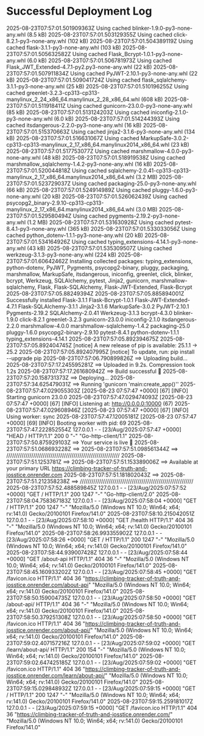 # Successful Deployment Log

2025-08-23T07:57:01.501909363Z Using cached blinker-1.9.0-py3-none-any.whl (8.5 kB)
2025-08-23T07:57:01.503129355Z Using cached click-8.2.1-py3-none-any.whl (102 kB)
2025-08-23T07:57:01.504389119Z Using cached flask-3.1.1-py3-none-any.whl (103 kB)
2025-08-23T07:57:01.505632582Z Using cached Flask_Bcrypt-1.0.1-py3-none-any.whl (6.0 kB)
2025-08-23T07:57:01.506781973Z Using cached Flask_JWT_Extended-4.7.1-py2.py3-none-any.whl (22 kB)
2025-08-23T07:57:01.507911834Z Using cached PyJWT-2.10.1-py3-none-any.whl (22 kB)
2025-08-23T07:57:01.509041724Z Using cached flask_sqlalchemy-3.1.1-py3-none-any.whl (25 kB)
2025-08-23T07:57:01.510196255Z Using cached greenlet-3.2.3-cp313-cp313-manylinux_2_24_x86_64.manylinux_2_28_x86_64.whl (608 kB)
2025-08-23T07:57:01.511918411Z Using cached gunicorn-23.0.0-py3-none-any.whl (85 kB)
2025-08-23T07:57:01.513124203Z Using cached iniconfig-2.1.0-py3-none-any.whl (6.0 kB)
2025-08-23T07:57:01.514244393Z Using cached itsdangerous-2.2.0-py3-none-any.whl (16 kB)
2025-08-23T07:57:01.515370663Z Using cached jinja2-3.1.6-py3-none-any.whl (134 kB)
2025-08-23T07:57:01.516631067Z Using cached MarkupSafe-3.0.2-cp313-cp313-manylinux_2_17_x86_64.manylinux2014_x86_64.whl (23 kB)
2025-08-23T07:57:01.517753077Z Using cached marshmallow-4.0.0-py3-none-any.whl (48 kB)
2025-08-23T07:57:01.518919538Z Using cached marshmallow_sqlalchemy-1.4.2-py3-none-any.whl (16 kB)
2025-08-23T07:57:01.520044818Z Using cached sqlalchemy-2.0.41-cp313-cp313-manylinux_2_17_x86_64.manylinux2014_x86_64.whl (3.2 MB)
2025-08-23T07:57:01.523729037Z Using cached packaging-25.0-py3-none-any.whl (66 kB)
2025-08-23T07:57:01.524914989Z Using cached pluggy-1.6.0-py3-none-any.whl (20 kB)
2025-08-23T07:57:01.526062439Z Using cached psycopg2_binary-2.9.10-cp313-cp313-manylinux_2_17_x86_64.manylinux2014_x86_64.whl (3.0 MB)
2025-08-23T07:57:01.529580494Z Using cached pygments-2.19.2-py3-none-any.whl (1.2 MB)
2025-08-23T07:57:01.531630928Z Using cached pytest-8.4.1-py3-none-any.whl (365 kB)
2025-08-23T07:57:01.533033056Z Using cached python_dotenv-1.1.1-py3-none-any.whl (20 kB)
2025-08-23T07:57:01.534164926Z Using cached typing_extensions-4.14.1-py3-none-any.whl (43 kB)
2025-08-23T07:57:01.535309507Z Using cached werkzeug-3.1.3-py3-none-any.whl (224 kB)
2025-08-23T07:57:01.60642462Z Installing collected packages: typing_extensions, python-dotenv, PyJWT, Pygments, psycopg2-binary, pluggy, packaging, marshmallow, MarkupSafe, itsdangerous, iniconfig, greenlet, click, blinker, bcrypt, Werkzeug, SQLAlchemy, pytest, Jinja2, gunicorn, marshmallow-sqlalchemy, Flask, Flask-SQLAlchemy, Flask-JWT-Extended, Flask-Bcrypt
2025-08-23T07:57:05.88249394Z 
2025-08-23T07:57:05.885894001Z Successfully installed Flask-3.1.1 Flask-Bcrypt-1.0.1 Flask-JWT-Extended-4.7.1 Flask-SQLAlchemy-3.1.1 Jinja2-3.1.6 MarkupSafe-3.0.2 PyJWT-2.10.1 Pygments-2.19.2 SQLAlchemy-2.0.41 Werkzeug-3.1.3 bcrypt-4.3.0 blinker-1.9.0 click-8.2.1 greenlet-3.2.3 gunicorn-23.0.0 iniconfig-2.1.0 itsdangerous-2.2.0 marshmallow-4.0.0 marshmallow-sqlalchemy-1.4.2 packaging-25.0 pluggy-1.6.0 psycopg2-binary-2.9.10 pytest-8.4.1 python-dotenv-1.1.1 typing_extensions-4.14.1
2025-08-23T07:57:05.892394675Z 
2025-08-23T07:57:05.892404745Z [notice] A new release of pip is available: 25.1.1 -> 25.2
2025-08-23T07:57:05.892407995Z [notice] To update, run: pip install --upgrade pip
2025-08-23T07:57:06.790899826Z ==> Uploading build...
2025-08-23T07:57:17.245595281Z ==> Uploaded in 9.2s. Compression took 1.2s
2025-08-23T07:57:17.261680942Z ==> Build successful 🎉
2025-08-23T07:57:20.158731373Z ==> Deploying...
2025-08-23T07:57:34.625479031Z ==> Running 'gunicorn 'main:create_app()''
2025-08-23T07:57:47.029055303Z [2025-08-23 07:57:47 +0000] [67] [INFO] Starting gunicorn 23.0.0
2025-08-23T07:57:47.029474093Z [2025-08-23 07:57:47 +0000] [67] [INFO] Listening at: http://0.0.0.0:10000 (67)
2025-08-23T07:57:47.029608946Z [2025-08-23 07:57:47 +0000] [67] [INFO] Using worker: sync
2025-08-23T07:57:47.12005181Z [2025-08-23 07:57:47 +0000] [69] [INFO] Booting worker with pid: 69
2025-08-23T07:57:47.222852554Z 127.0.0.1 - - [23/Aug/2025:07:57:47 +0000] "HEAD / HTTP/1.1" 200 0 "-" "Go-http-client/1.1"
2025-08-23T07:57:50.875929103Z ==> Your service is live 🎉
2025-08-23T07:57:51.068693228Z ==> 
2025-08-23T07:57:51.098561344Z ==> ///////////////////////////////////////////////////////////
2025-08-23T07:57:51.1253781Z ==> 
2025-08-23T07:57:51.153389006Z ==> Available at your primary URL https://climbing-tracker-of-truth-and-josstice.onrender.com
2025-08-23T07:57:51.181802043Z ==> 
2025-08-23T07:57:51.212358238Z ==> ///////////////////////////////////////////////////////////
2025-08-23T07:57:52.488589845Z 127.0.0.1 - - [23/Aug/2025:07:57:52 +0000] "GET / HTTP/1.1" 200 1247 "-" "Go-http-client/2.0"
2025-08-23T07:58:04.758367183Z 127.0.0.1 - - [23/Aug/2025:07:58:04 +0000] "GET / HTTP/1.1" 200 1247 "-" "Mozilla/5.0 (Windows NT 10.0; Win64; x64; rv:141.0) Gecko/20100101 Firefox/141.0"
2025-08-23T07:58:10.215042051Z 127.0.0.1 - - [23/Aug/2025:07:58:10 +0000] "GET /health HTTP/1.1" 404 36 "-" "Mozilla/5.0 (Windows NT 10.0; Win64; x64; rv:141.0) Gecko/20100101 Firefox/141.0"
2025-08-23T07:58:26.993355902Z 127.0.0.1 - - [23/Aug/2025:07:58:26 +0000] "GET / HTTP/1.1" 200 1247 "-" "Mozilla/5.0 (Windows NT 10.0; Win64; x64; rv:141.0) Gecko/20100101 Firefox/141.0"
2025-08-23T07:58:44.939007428Z 127.0.0.1 - - [23/Aug/2025:07:58:44 +0000] "GET /about-api HTTP/1.1" 404 36 "-" "Mozilla/5.0 (Windows NT 10.0; Win64; x64; rv:141.0) Gecko/20100101 Firefox/141.0"
2025-08-23T07:58:45.160933202Z 127.0.0.1 - - [23/Aug/2025:07:58:45 +0000] "GET /favicon.ico HTTP/1.1" 404 36 "https://climbing-tracker-of-truth-and-josstice.onrender.com/about-api" "Mozilla/5.0 (Windows NT 10.0; Win64; x64; rv:141.0) Gecko/20100101 Firefox/141.0"
2025-08-23T07:58:50.159004735Z 127.0.0.1 - - [23/Aug/2025:07:58:50 +0000] "GET /about-api/ HTTP/1.1" 404 36 "-" "Mozilla/5.0 (Windows NT 10.0; Win64; x64; rv:141.0) Gecko/20100101 Firefox/141.0"
2025-08-23T07:58:50.379251308Z 127.0.0.1 - - [23/Aug/2025:07:58:50 +0000] "GET /favicon.ico HTTP/1.1" 404 36 "https://climbing-tracker-of-truth-and-josstice.onrender.com/about-api/" "Mozilla/5.0 (Windows NT 10.0; Win64; x64; rv:141.0) Gecko/20100101 Firefox/141.0"
2025-08-23T07:59:02.407157216Z 127.0.0.1 - - [23/Aug/2025:07:59:02 +0000] "GET /learn/about-api/ HTTP/1.1" 200 154 "-" "Mozilla/5.0 (Windows NT 10.0; Win64; x64; rv:141.0) Gecko/20100101 Firefox/141.0"
2025-08-23T07:59:02.647425185Z 127.0.0.1 - - [23/Aug/2025:07:59:02 +0000] "GET /favicon.ico HTTP/1.1" 404 36 "https://climbing-tracker-of-truth-and-josstice.onrender.com/learn/about-api/" "Mozilla/5.0 (Windows NT 10.0; Win64; x64; rv:141.0) Gecko/20100101 Firefox/141.0"
2025-08-23T07:59:15.029848932Z 127.0.0.1 - - [23/Aug/2025:07:59:15 +0000] "GET / HTTP/1.1" 200 1247 "-" "Mozilla/5.0 (Windows NT 10.0; Win64; x64; rv:141.0) Gecko/20100101 Firefox/141.0"
2025-08-23T07:59:15.259181017Z 127.0.0.1 - - [23/Aug/2025:07:59:15 +0000] "GET /favicon.ico HTTP/1.1" 404 36 "https://climbing-tracker-of-truth-and-josstice.onrender.com/" "Mozilla/5.0 (Windows NT 10.0; Win64; x64; rv:141.0) Gecko/20100101 Firefox/141.0"